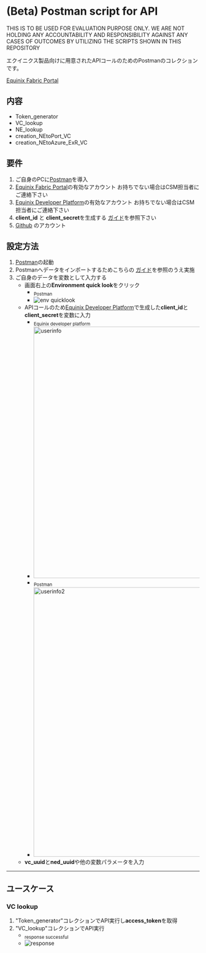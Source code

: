 # (Beta) Postman script for API
THIS IS TO BE USED FOR EVALUATION PURPOSE ONLY. WE ARE NOT HOLDING ANY ACCOUNTABILITY AND RESPONSIBILITY AGAINST ANY CASES OF OUTCOMES BY UTILIZING THE SCRIPTS SHOWN IN THIS REPOSITORY 

エクイニクス製品向けに用意されたAPIコールのためのPostmanのコレクションです。

[Equinix Fabric Portal](https://fabric.equinix.com/)

## 内容
- Token_generator
- VC_lookup
- NE_lookup
- creation_NEtoPort_VC
- creation_NEtoAzure_ExR_VC

## 要件
1. ご自身のPCに[Postman](https://www.postman.com/downloads/)を導入
2. [Equinix Fabric Portal](https://fabric.equinix.com/)の有効なアカウント お持ちでない場合はCSM担当者にご連絡下さい
3. [Equinix Developer Platform](https://developer.equinix.com/)の有効なアカウント お持ちでない場合はCSM担当者にご連絡下さい
4. **client_id** と **client_secret**を生成する [ガイド](https://developer.equinix.com/docs?page=/dev-docs/fabric/overview)を参照下さい
5.  [Github](https://github.com/) のアカウント

## 設定方法
1. [Postman](https://www.postman.com/)の起動
2. Postmanへデータをインポートするためこちらの [ガイド](https://learning.postman.com/docs/getting-started/importing-and-exporting-data/#importing-from-github-repositories)を参照のうえ実施
3. ご自身のデータを変数として入力する
   - 画面右上の**Environment quick look**をクリック
     - <sub>Postman</sub>
     - ![env quicklook](https://user-images.githubusercontent.com/109955201/193489769-ee15fbdf-7e55-4c93-9621-3630e2fbcde8.png)
   - APIコールのため[Equinix Developer Platform](https://developer.equinix.com/)で生成した**client_id**と**client_secret**を変数に入力
     - <sub>Equinix developer platform</sub>
     - <img width="656" alt="userinfo" src="https://user-images.githubusercontent.com/109955201/193498978-87897281-25d6-4c3f-bd26-3532dccc2658.png">
     - <sub>Postman</sub>
     - <img width="703" alt="userinfo2" src="https://user-images.githubusercontent.com/109955201/193501814-47b94912-ef0b-4b5c-9e23-b5cbbf3d8700.png">
   - **vc_uuid**と**ned_uuid**や他の変数パラメータを入力

---
## ユースケース

### VC lookup

1. "Token_generator"コレクションでAPI実行し**access_token**を取得
2. "VC_lookup"コレクションでAPI実行
   - <sub>response successful</sub>
   - ![response](https://user-images.githubusercontent.com/109955201/193509583-0e1c055c-2b3e-4141-88d5-4ac91b88fdaf.png)
